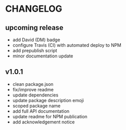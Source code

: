 # CHANGELOG

## upcoming release

- add David (DM) badge
- configure Travis (CI) with automated deploy to NPM
- add prepublish script
- minor documentation update

## v1.0.1

- clean package.json
- fix/improve readme
- update dependencies
- update package description emoji
- scoped package name
- add full API documentation
- update readme for NPM publication
- add acknowledgement notice
